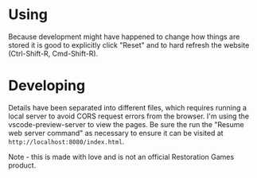 # Using
Because development might have happened to change how things are stored it is good to explicitly click "Reset" and to hard refresh the website (Ctrl-Shift-R, Cmd-Shift-R).

# Developing
Details have been separated into different files, which requires running a local server to avoid CORS request errors from the browser. I'm using the vscode-preview-server to view the pages. Be sure the run the "Resume web server command" as necessary to ensure it can be visited at `http://localhost:8080/index.html`.

Note - this is made with love and is not an official Restoration Games product.
